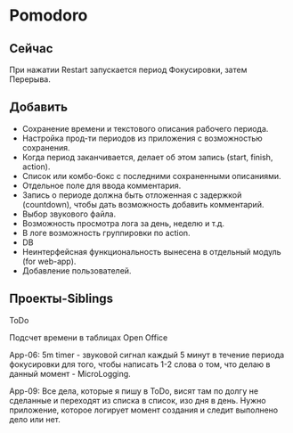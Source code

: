 Pomodoro
========

Сейчас
------
При нажатии Restart запускается период Фокусировки, затем Перерыва.


Добавить
--------
* Сохранение времени и текстового описания рабочего периода.
* Настройка прод-ти периодов из приложения с возможностью сохранения.
* Когда период заканчивается, делает об этом запись (start, finish, action).
* Список или комбо-бокс с последними сохраненными описаниями.
* Отдельное поле для ввода комментария.
* Запись о периоде должна быть отложенная с задержкой (countdown), чтобы дать возможность добавить комментарий.
* Выбор звукового файла.
* Возможность просмотра лога за день, неделю и т.д.
* В логе возможность группировки по action.
* DB
* Неинтерфейсная функциональность вынесена в отдельный модуль (for web-app).
* Добавление пользователей.


Проекты-Siblings
----------------
ToDo

Подсчет времени в таблицах Open Office

App-06: 5m timer - звуковой сигнал каждый 5 минут в течение периода фокусировки для того, чтобы написать 1-2 слова о том, что делаю в данный момент - MicroLogging.

App-09: Все дела, которые я пишу в ToDo, висят там по долгу не сделанные и переходят из списка в список, изо дня в день. Нужно приложение, которое логирует момент создания и следит выполнено дело или нет.
